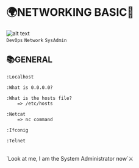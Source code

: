 # 🌍NETWORKING BASIC🔗

![alt text](https://th.bing.com/th/id/R.6210c2b3c145b5f296b4466c06fd3a84?rik=0xvXYes3g844%2bA&riu=http%3a%2f%2fmedia.makeameme.org%2fcreated%2fbecomes-an-admin.jpg&ehk=hQ9CGI5zU9KDfN5Nnko3CJ4Hc6NZLcL3jnbtzCmPo9w%3d&risl=&pid=ImgRaw&r=0)
<br>
`DevOps` `Network` `SysAdmin`

## 📚GENERAL

    :Localhost

    :What is 0.0.0.0?

    :What is the hosts file?
        => /etc/hosts

    :Netcat
        => nc command

    :Ifconig

    :Telnet
<br>
`Look at me, I am the System Administrator now`⚔️
